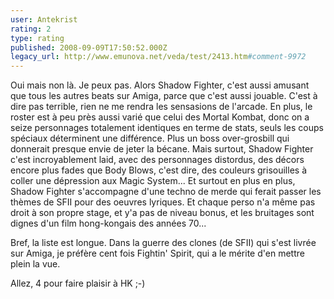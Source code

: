 ```yaml
---
user: Antekrist
rating: 2
type: rating
published: 2008-09-09T17:50:52.000Z
legacy_url: http://www.emunova.net/veda/test/2413.htm#comment-9972
---
```

Oui mais non là. Je peux pas.
Alors Shadow Fighter, c'est aussi amusant que tous les autres beats sur Amiga, parce que c'est aussi jouable. C'est à dire pas terrible, rien ne me rendra les sensasions de l'arcade.
En plus, le roster est à peu près aussi varié que celui des Mortal Kombat, donc on a seize personnages totalement identiques en terme de stats, seuls les coups spéciaux déterminent une différence. Plus un boss over-grosbill qui donnerait presque envie de jeter la bécane.
Mais surtout, Shadow Fighter c'est incroyablement laid, avec des personnages distordus, des décors encore plus fades que Body Blows, c'est dire, des couleurs grisouilles à coller une dépression aux Magic System... 
Et surtout en plus en plus, Shadow Fighter s'accompagne d'une techno de merde qui ferait passer les thèmes de SFII pour des oeuvres lyriques.
Et chaque perso n'a même pas droit à son propre stage, et y'a pas de niveau bonus, et les bruitages sont dignes d'un film hong-kongais des années 70...

Bref, la liste est longue. Dans la guerre des clones (de SFII) qui s'est livrée sur Amiga, je préfère cent fois Fightin' Spirit, qui a le mérite d'en mettre plein la vue.

Allez, 4 pour faire plaisir à HK ;-)
